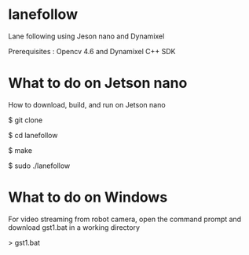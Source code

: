# lanefollow

Lane following using Jeson nano and Dynamixel

Prerequisites : Opencv 4.6 and Dynamixel C++ SDK

# What to do on Jetson nano

How to download, build, and run on Jetson nano

$ git clone 

$ cd lanefollow

$ make

$ sudo ./lanefollow

# What to do on Windows
For video streaming from robot camera, open the command prompt and download gst1.bat in a working directory

\> gst1.bat
